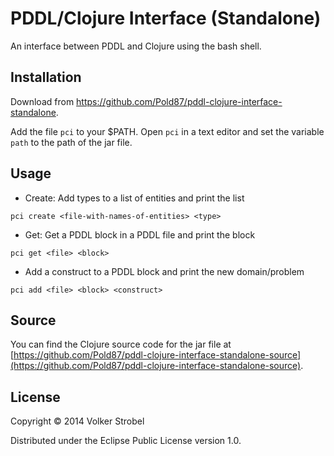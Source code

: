 # PDDL/Clojure Interface (Standalone)

An interface between PDDL and Clojure using the bash shell. 

## Installation

Download from https://github.com/Pold87/pddl-clojure-interface-standalone.

Add the file `pci` to your $PATH.
Open `pci` in a text editor and set the variable `path` to the path of the jar file. 

## Usage

- Create: Add types to a list of entities and print the list
```
pci create <file-with-names-of-entities> <type>
```

- Get: Get a PDDL block in a PDDL file and print the block
```
pci get <file> <block>
```

- Add a construct to a PDDL block and print the new domain/problem
```
pci add <file> <block> <construct>
```

## Source 

You can find the Clojure source code for the jar file at [https://github.com/Pold87/pddl-clojure-interface-standalone-source](https://github.com/Pold87/pddl-clojure-interface-standalone-source).

## License

Copyright © 2014 Volker Strobel

Distributed under the Eclipse Public License version 1.0.
